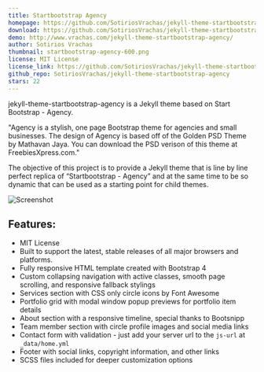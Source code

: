 ```yaml
---
title: Startbootstrap Agency
homepage: https://github.com/SotiriosVrachas/jekyll-theme-startbootstrap-agency/
download: https://github.com/SotiriosVrachas/jekyll-theme-startbootstrap-agency/archive/master.zip
demo: http://www.vrachas.com/jekyll-theme-startbootstrap-agency/
author: Sotirios Vrachas
thumbnail: startbootstrap-agency-600.png
license: MIT License
license_link: https://github.com/SotiriosVrachas/jekyll-theme-startbootstrap-agency/blob/master/LICENSE.txt
github_repo: SotiriosVrachas/jekyll-theme-startbootstrap-agency
stars: 22
---
```

jekyll-theme-startbootstrap-agency is a Jekyll theme based on Start Bootstrap - Agency.

"Agency is a stylish, one page Bootstrap theme for agencies and small businesses. The design of Agency is based off of the Golden PSD Theme by Mathavan Jaya. You can download the PSD verison of this theme at FreebiesXpress.com."

The objective of this project is to provide a Jekyll theme that is line by line perfect replica of “Startbootstrap - Agency” and at the same time to be so dynamic that can be used as a starting point for child themes.

![Screenshot](https://startbootstrap.com/assets/img/templates/agency.jpg)


## Features:
- MIT License
- Built to support the latest, stable releases of all major browsers and platforms.
- Fully responsive HTML template created with Bootstrap 4
- Custom collapsing navigation with active classes, smooth page scrolling, and responsive fallback stylings
- Services section with CSS only circle icons by Font Awesome
- Portfolio grid with modal window popup previews for portfolio item details
- About section with a responsive timeline, special thanks to Bootsnipp
- Team member section with circle profile images and social media links
- Contact form with validation - just add your server url to the `js-url` at `_data/home.yml`
- Footer with social links, copyright information, and other links
- SCSS files included for deeper customization options

